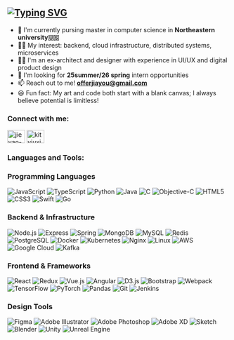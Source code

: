 [![Typing SVG](https://readme-typing-svg.demolab.com?font=Fira+Code&weight=500&size=30&pause=1000&background=0C301A00&width=600&lines=Hi+%F0%9F%91%8B++I'm+Jieyao;A+dreamer+who+codes+and+creates)](https://git.io/typing-svg)
---
- 🏫 I'm currently pursing master in computer science in **Northeastern university🇺🇸**
- 👩‍💻 My interest: backend, cloud infrastructure, distributed systems, microservices
- 👷‍♀️ I'm an ex-architect and designer with experience in UI/UX and digital product design
- 🚀 I'm looking for **25summer/26 spring** intern opportunities
- 📫 Reach out to me! **offerjiayou@gmail.com**
- 😆 Fun fact: My art and code both start with a blank canvas; I always believe potential is limitless!

<h3 align="left">Connect with me:</h3>
<p align="left">
<a href="https://www.linkedin.com/in/jieyao-chen/" target="blank"><img align="center" src="https://raw.githubusercontent.com/rahuldkjain/github-profile-readme-generator/master/src/images/icons/Social/linked-in-alt.svg" alt="jieyao-chen" height="30" width="40" /></a>
<a href="https://instagram.com/kityiuxixi" target="blank"><img align="center" src="https://raw.githubusercontent.com/rahuldkjain/github-profile-readme-generator/master/src/images/icons/Social/instagram.svg" alt="kityiuxixi" height="30" width="40" /></a>
</p>

<h3 align="left">Languages and Tools:</h3>

### Programming Languages
![JavaScript](https://badgen.net/badge/JavaScript/JS/yellow?icon=javascript)
![TypeScript](https://badgen.net/badge/TypeScript/TS/blue?icon=typescript)
![Python](https://badgen.net/badge/Python/Lang/blue?icon=python)
![Java](https://badgen.net/badge/Java/Lang/red?icon=java)
![C](https://badgen.net/badge/C/Lang/blue?icon=c)
![Objective-C](https://badgen.net/badge/Objective-C/iOS/blue?icon=apple)
![HTML5](https://badgen.net/badge/HTML5/HTML/orange?icon=html5)
![CSS3](https://badgen.net/badge/CSS3/CSS/blue?icon=css3)
![Swift](https://badgen.net/badge/Swift/iOS/orange?icon=swift)
![Go](https://badgen.net/badge/Go/Lang/teal?icon=golang)


### Backend & Infrastructure
![Node.js](https://badgen.net/badge/Node.js/JS/green?icon=node)
![Express](https://badgen.net/badge/Express/Node/grey?icon=express)
![Spring](https://badgen.net/badge/Spring/Java/green?icon=spring)
![MongoDB](https://badgen.net/badge/MongoDB/NoSQL/green?icon=mongodb)
![MySQL](https://badgen.net/badge/MySQL/SQL/blue?icon=mysql)
![Redis](https://badgen.net/badge/Redis/Cache/red?icon=redis)
![PostgreSQL](https://badgen.net/badge/PostgreSQL/SQL/blue?icon=postgresql)
![Docker](https://badgen.net/badge/Docker/Container/blue?icon=docker)
![Kubernetes](https://badgen.net/badge/Kubernetes/K8s/blue?icon=kubernetes)
![Nginx](https://badgen.net/badge/Nginx/Server/green?icon=nginx)
![Linux](https://badgen.net/badge/Linux/OS/orange?icon=linux)
![AWS](https://badgen.net/badge/AWS/Cloud/orange?icon=aws)
![Google Cloud](https://badgen.net/badge/GCP/Cloud/blue?icon=gcp)
![Kafka](https://badgen.net/badge/Kafka/Streaming/black?icon=kafka)

### Frontend & Frameworks
![React](https://badgen.net/badge/React/JS/cyan?icon=react)
![Redux](https://badgen.net/badge/Redux/State/purple?icon=redux)
![Vue.js](https://badgen.net/badge/Vue.js/JS/green?icon=vue)
![Angular](https://badgen.net/badge/Angular/JS/red?icon=angular)
![D3.js](https://badgen.net/badge/D3.js/Viz/orange)
![Bootstrap](https://badgen.net/badge/Bootstrap/CSS/purple?icon=bootstrap)
![Webpack](https://badgen.net/badge/Webpack/Bundler/blue?icon=webpack)
![TensorFlow](https://badgen.net/badge/TensorFlow/ML/orange?icon=tensorflow)
![PyTorch](https://badgen.net/badge/PyTorch/ML/red?icon=pytorch)
![Pandas](https://badgen.net/badge/Pandas/Data/blue?icon=pandas)
![Git](https://badgen.net/badge/Git/VCS/red?icon=git)
![Jenkins](https://badgen.net/badge/Jenkins/CI-CD/yellow?icon=jenkins)

### Design Tools
![Figma](https://badgen.net/badge/Figma/Design/purple?icon=figma)
![Adobe Illustrator](https://badgen.net/badge/Adobe/Illustrator/orange?icon=adobe)
![Adobe Photoshop](https://badgen.net/badge/Adobe/Photoshop/blue?icon=adobe)
![Adobe XD](https://badgen.net/badge/Adobe/XD/pink?icon=adobe)
![Sketch](https://badgen.net/badge/Sketch/Design/yellow)
![Blender](https://badgen.net/badge/Blender/3D/orange)
![Unity](https://badgen.net/badge/Unity/Game/black)
![Unreal Engine](https://badgen.net/badge/Unreal/Engine/black)
